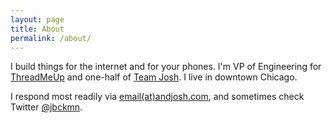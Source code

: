 ```yaml
---
layout: page
title: About
permalink: /about/
---
```


I build things for the internet and for your phones. I'm VP of Engineering for [ThreadMeUp](http://threadmeup.com) and one-half of [Team Josh](http://teamjosh.co). I live in downtown Chicago.

I respond most readily via [email(at)andjosh.com](mailto:email@andjosh.com), and sometimes check Twitter [@jbckmn](http://twitter.com/jbckmn).
